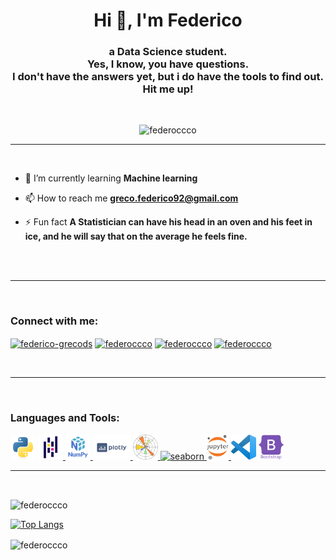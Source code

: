 
<h1 align="center">Hi 👋, I'm Federico</h1>
<h3 align="center">a Data Science student. <br>
Yes, I know, you have questions. <br>
 I don't have the answers yet, but i do have the tools to find out. Hit me up!</h3>
 <br>
<p align="center"> <img src="https://komarev.com/ghpvc/?username=federoccco&label=Profile%20views&color=0e75b6&style=flat" alt="federoccco" /> </p>

<hr><br>

- 🌱 I’m currently learning **Machine learning**

- 📫 How to reach me **greco.federico92@gmail.com**

- ⚡ Fun fact **A Statistician can have his head in an oven and his feet in ice, and he will say that on the average he feels fine.**
<br>
<br>
<hr>
<br>
<h3 align="left">Connect with me:</h3>
<p align="left">
<a href="https://linkedin.com/in/federico-grecods" target="blank"><img align="center" src="https://raw.githubusercontent.com/rahuldkjain/github-profile-readme-generator/master/src/images/icons/Social/linked-in-alt.svg" alt="federico-grecods" height="30" width="40" /></a>
<a href="https://stackoverflow.com/users/federoccco" target="blank"><img align="center" src="https://raw.githubusercontent.com/rahuldkjain/github-profile-readme-generator/master/src/images/icons/Social/stack-overflow.svg" alt="federoccco" height="30" width="40" /></a>
<a href="https://kaggle.com/federoccco" target="blank"><img align="center" src="https://raw.githubusercontent.com/rahuldkjain/github-profile-readme-generator/master/src/images/icons/Social/kaggle.svg" alt="federoccco" height="30" width="40" /></a>
<a href="https://instagram.com/federoccco" target="blank"><img align="center" src="https://raw.githubusercontent.com/rahuldkjain/github-profile-readme-generator/master/src/images/icons/Social/instagram.svg" alt="federoccco" height="30" width="40" /></a>
</p><br>
<hr><br>
<h3 align="left">Languages and Tools:</h3>

<p align="left"> 
<a href="https://www.python.org" target="_blank" rel="noreferrer"> 
    <img src="https://raw.githubusercontent.com/devicons/devicon/master/icons/python/python-original.svg" alt="python" width="40" height="40"></a> 
<a href="https://pandas.pydata.org/" target="_blank" rel="noreferrer"> 
    <img src="https://raw.githubusercontent.com/devicons/devicon/2ae2a900d2f041da66e950e4d48052658d850630/icons/pandas/pandas-original.svg" alt="pandas" width="40" height="40"/> </a> 
<a href="https://numpy.org" target="_blank" rel="noreferrer"> 
    <img src="https://raw.githubusercontent.com/TheHextech/TheHextech/main/img_n_gifs/numpy_icon.png" alt="numpy" width="40" height="40"/> </a> 
<a href="https://plotly.com/python/" target="_blank" rel="noreferrer"> 
    <img src="https://raw.githubusercontent.com/TheHextech/TheHextech/main/img_n_gifs/plotly_icon.png" alt="plotly" width="60" height="40"/> </a>  
<a href="https://matplotlib.org" target="_blank" rel="noreferrer">         
    <img src="https://raw.githubusercontent.com/TheHextech/TheHextech/main/img_n_gifs/matplotlib_icon.png" alt="matplotlib" width="40" height="40"/> </a>
<a href="https://seaborn.pydata.org/" target="_blank" rel="noreferrer">         
    <img src="https://seaborn.pydata.org/_images/logo-mark-lightbg.svg" alt="seaborn" width="40" height="40"/> </a> 
<a href="https://jupyter.org" target="_blank" rel="noreferrer">         
    <img src="https://raw.githubusercontent.com/TheHextech/TheHextech/main/img_n_gifs/jupyter_icon.png" alt="jupyter" width="35" height="40"/> </a> 
<a href="https://code.visualstudio.com" target="_blank" rel="noreferrer"> 
    <img src="https://raw.githubusercontent.com/TheHextech/TheHextech/main/img_n_gifs/vscode_icon.png" alt="vscode" width="40" height="40"></a>
<a href="https://getbootstrap.com" target="_blank" rel="noreferrer"> 
    <img src="https://raw.githubusercontent.com/devicons/devicon/master/icons/bootstrap/bootstrap-plain-wordmark.svg" alt="bootstrap" width="40" height="40"/> </a> 
</p>

---
<br>

<p><img align="center" src="https://github-readme-stats.vercel.app/api?username=federoccco&show_icons=true&locale=en&theme=dracula" alt="federoccco" /></p>

[![Top Langs](https://github-readme-stats.vercel.app/api/top-langs/?username=federoccco&langs_count=8&theme=dracula)](https://github.com/anuraghazra/github-readme-stats)

<p><img align="center" src="https://github-readme-streak-stats.herokuapp.com/?user=federoccco&theme=dracula" alt="federoccco" /></p>

